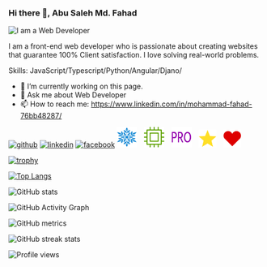 ### Hi there 👋, Abu Saleh Md. Fahad

![I am a Web Developer](https://arturssmirnovs.github.io/github-profile-readme-generator/images/banner.png)

I am a front-end web developer who is passionate about creating websites that guarantee 100% Client satisfaction. I love solving real-world problems.

Skills: JavaScript/Typescript/Python/Angular/Djano/

- 🔭 I’m currently working on this page. 
- 💬 Ask me about Web Developer 
- 📫 How to reach me: https://www.linkedin.com/in/mohammad-fahad-76bb48287/


[<img src='https://cdn.jsdelivr.net/npm/simple-icons@3.0.1/icons/github.svg' alt='github' height='40'>](https://github.com/fahad2021)  [<img src='https://cdn.jsdelivr.net/npm/simple-icons@3.0.1/icons/linkedin.svg' alt='linkedin' height='40'>](https://www.linkedin.com/in/https://www.linkedin.com/in/asmfahad/)  [<img src='https://cdn.jsdelivr.net/npm/simple-icons@3.0.1/icons/facebook.svg' alt='facebook' height='40'>](https://www.facebook.com/https://www.facebook.com/profile.php?id=100086609057109&mibextid=ZbWKwL)
<a href='https://archiveprogram.github.com/'><img src='https://raw.githubusercontent.com/acervenky/animated-github-badges/master/assets/acbadge.gif' width='40' height='40'></a> <a href='https://docs.github.com/en/developers'><img src='https://raw.githubusercontent.com/acervenky/animated-github-badges/master/assets/devbadge.gif' width='40' height='40'></a> <a href='https://github.com/pricing'><img src='https://raw.githubusercontent.com/acervenky/animated-github-badges/master/assets/pro.gif' width='40' height='40'></a> <a href='https://stars.github.com/'><img src='https://raw.githubusercontent.com/acervenky/animated-github-badges/master/assets/starbadge.gif' width='35' height='35'></a> <a href='https://docs.github.com/en/github/supporting-the-open-source-community-with-github-sponsors'><img src='https://raw.githubusercontent.com/acervenky/animated-github-badges/master/assets/sponsorbadge.gif' width='35' height='35'></a> 

[![trophy](https://github-profile-trophy.vercel.app/?username=fahad2021)](https://github.com/ryo-ma/github-profile-trophy)

[![Top Langs](https://github-readme-stats.vercel.app/api/top-langs/?username=fahad2021)](https://github.com/anuraghazra/github-readme-stats)

![GitHub stats](https://github-readme-stats.vercel.app/api?username=fahad2021&show_icons=true)  

![GitHub Activity Graph](https://activity-graph.herokuapp.com/graph?username=fahad2021)  

![GitHub metrics](https://metrics.lecoq.io/fahad2021)  

![GitHub streak stats](https://streak-stats.demolab.com/?user=fahad2021)  

![Profile views](https://gpvc.arturio.dev/fahad2021)  

